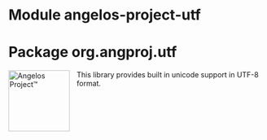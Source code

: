 # Module angelos-project-utf
# Package org.angproj.utf

<img src="https://angelos-project.com/images/angelos.png" alt="Angelos Project™" style="width:120px; height:auto; margin-right:1em; margin-bottom:1em;" align="left">

This library provides built in unicode support in UTF-8 format.
